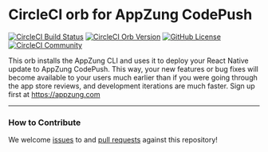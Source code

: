 # CircleCI orb for AppZung CodePush

[![CircleCI Build Status](https://circleci.com/gh/AppZung/circleci-deploy-to-appzung-codepush-orb.svg?style=shield "CircleCI Build Status")](https://circleci.com/gh/AppZung/circleci-deploy-to-appzung-codepush-orb) [![CircleCI Orb Version](https://badges.circleci.com/orbs/appzung/codepush-deploy.svg)](https://circleci.com/developer/orbs/orb/appzung/codepush-deploy) [![GitHub License](https://img.shields.io/badge/license-MIT-lightgrey.svg)](https://raw.githubusercontent.com/AppZung/circleci-deploy-to-appzung-codepush-orb/master/LICENSE) [![CircleCI Community](https://img.shields.io/badge/community-CircleCI%20Discuss-343434.svg)](https://discuss.circleci.com/c/ecosystem/orbs)

This orb installs the AppZung CLI and uses it to deploy your React Native update to AppZung CodePush.
This way, your new features or bug fixes will become available to your users much earlier than if you were going through the app store reviews, and development iterations are much faster.
Sign up first at https://appzung.com

---

### How to Contribute

We welcome [issues](https://github.com/AppZung/circleci-deploy-to-appzung-codepush-orb/issues) to and [pull requests](https://github.com/AppZung/circleci-deploy-to-appzung-codepush-orb/pulls) against this repository!
